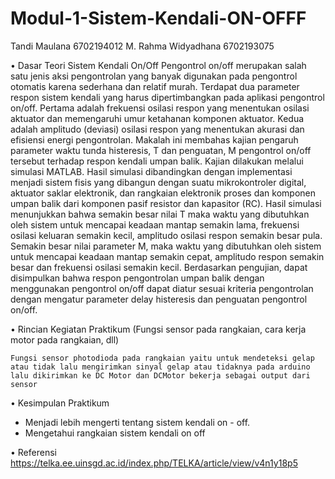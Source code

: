 # Modul-1-Sistem-Kendali-ON-OFFF
Tandi Maulana 6702194012
M. Rahma Widyadhana 6702193075

• Dasar Teori Sistem Kendali On/Off
Pengontrol on/off merupakan salah satu jenis aksi pengontrolan yang banyak digunakan pada pengontrol otomatis karena sederhana dan relatif murah. Terdapat dua parameter respon sistem kendali yang harus dipertimbangkan pada aplikasi pengontrol on/off. Pertama adalah frekuensi osilasi respon yang menentukan osilasi aktuator dan memengaruhi umur ketahanan komponen aktuator. Kedua adalah amplitudo (deviasi) osilasi respon yang menentukan akurasi dan efisiensi energi pengontrolan. Makalah ini membahas kajian pengaruh parameter waktu tunda histeresis, T dan penguatan, M pengontrol on/off tersebut terhadap respon kendali umpan balik. Kajian dilakukan melalui simulasi MATLAB. Hasil simulasi dibandingkan dengan implementasi menjadi sistem fisis yang dibangun dengan suatu mikrokontroler digital, aktuator saklar elektronik, dan rangkaian elektronik proses dan komponen umpan balik dari komponen pasif resistor dan kapasitor (RC). Hasil simulasi menunjukkan bahwa semakin besar nilai T maka waktu yang dibutuhkan oleh sistem untuk mencapai keadaan mantap semakin lama, frekuensi osilasi keluaran semakin kecil, amplitudo osilasi respon semakin besar pula. Semakin besar nilai parameter M, maka waktu yang dibutuhkan oleh sistem untuk mencapai keadaan mantap semakin cepat, amplitudo respon semakin besar dan frekuensi osilasi semakin kecil. Berdasarkan pengujian, dapat disimpulkan bahwa respon pengontrolan umpan balik dengan menggunakan pengontrol on/off dapat diatur sesuai kriteria pengontrolan dengan mengatur parameter delay histeresis dan penguatan pengontrol on/off.

• Rincian Kegiatan Praktikum (Fungsi sensor pada rangkaian, cara kerja motor pada rangkaian, dll)

    Fungsi sensor photodioda pada rangkaian yaitu untuk mendeteksi gelap atau tidak lalu mengirimkan sinyal gelap atau tidaknya pada arduino lalu dikirimkan ke DC Motor dan DCMotor bekerja sebagai output dari sensor

• Kesimpulan Praktikum
- Menjadi lebih mengerti tentang sistem kendali on - off.
- Mengetahui rangkaian sistem kendali on off

• Referensi https://telka.ee.uinsgd.ac.id/index.php/TELKA/article/view/v4n1y18p5
